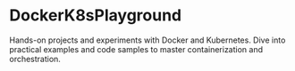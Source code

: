 # DockerK8sPlayground

Hands-on projects and experiments with Docker and Kubernetes. Dive into practical examples and code samples to master containerization and orchestration.
